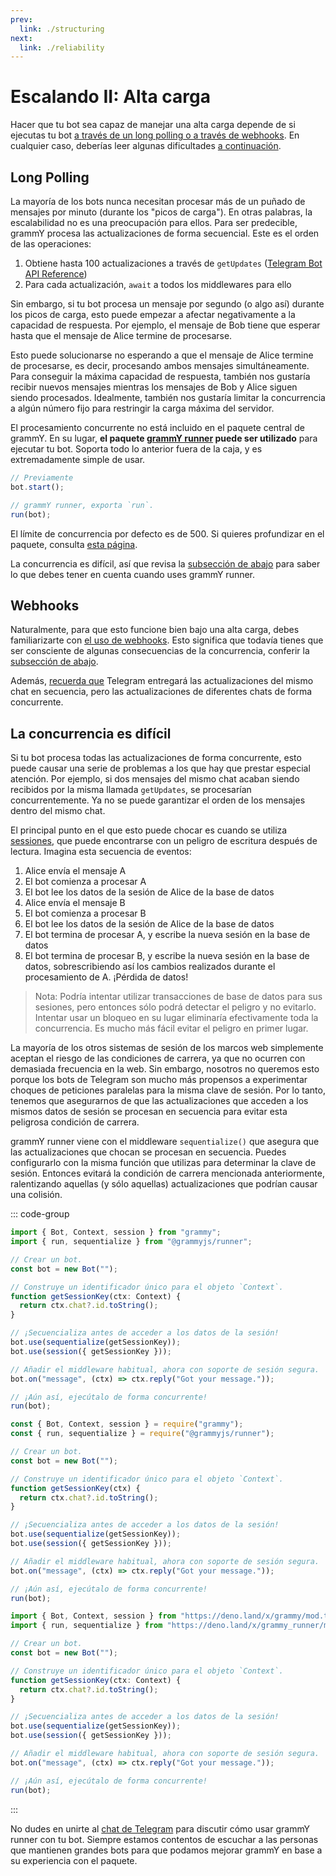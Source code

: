 ```yaml
---
prev:
  link: ./structuring
next:
  link: ./reliability
---
```


# Escalando II: Alta carga

Hacer que tu bot sea capaz de manejar una alta carga depende de si ejecutas tu bot [a través de un long polling o a través de webhooks](../guide/deployment-types).
En cualquier caso, deberías leer algunas dificultades [a continuación](#la-concurrencia-es-dificil).

## Long Polling

La mayoría de los bots nunca necesitan procesar más de un puñado de mensajes por minuto (durante los "picos de carga").
En otras palabras, la escalabilidad no es una preocupación para ellos.
Para ser predecible, grammY procesa las actualizaciones de forma secuencial.
Este es el orden de las operaciones:

1. Obtiene hasta 100 actualizaciones a través de `getUpdates` ([Telegram Bot API Reference](https://core.telegram.org/bots/api#getupdates))
2. Para cada actualización, `await` a todos los middlewares para ello

Sin embargo, si tu bot procesa un mensaje por segundo (o algo así) durante los picos de carga, esto puede empezar a afectar negativamente a la capacidad de respuesta.
Por ejemplo, el mensaje de Bob tiene que esperar hasta que el mensaje de Alice termine de procesarse.

Esto puede solucionarse no esperando a que el mensaje de Alice termine de procesarse, es decir, procesando ambos mensajes simultáneamente.
Para conseguir la máxima capacidad de respuesta, también nos gustaría recibir nuevos mensajes mientras los mensajes de Bob y Alice siguen siendo procesados.
Idealmente, también nos gustaría limitar la concurrencia a algún número fijo para restringir la carga máxima del servidor.

El procesamiento concurrente no está incluido en el paquete central de grammY.
En su lugar, **el paquete [grammY runner](../plugins/runner) puede ser utilizado** para ejecutar tu bot.
Soporta todo lo anterior fuera de la caja, y es extremadamente simple de usar.

```ts
// Previamente
bot.start();

// grammY runner, exporta `run`.
run(bot);
```

El límite de concurrencia por defecto es de 500.
Si quieres profundizar en el paquete, consulta [esta página](../plugins/runner).

La concurrencia es difícil, así que revisa la [subsección de abajo](#la-concurrencia-es-dificil) para saber lo que debes tener en cuenta cuando uses grammY runner.

## Webhooks

Naturalmente, para que esto funcione bien bajo una alta carga, debes familiarizarte con [el uso de webhooks](../guide/deployment-types#como-usar-webhooks).
Esto significa que todavía tienes que ser consciente de algunas consecuencias de la concurrencia, conferir la [subsección de abajo](#la-concurrencia-es-dificil).

Además, [recuerda que](../guide/deployment-types#terminar-las-solicitudes-de-webhooks-a-tiempo) Telegram entregará las actualizaciones del mismo chat en secuencia, pero las actualizaciones de diferentes chats de forma concurrente.

## La concurrencia es difícil

Si tu bot procesa todas las actualizaciones de forma concurrente, esto puede causar una serie de problemas a los que hay que prestar especial atención.
Por ejemplo, si dos mensajes del mismo chat acaban siendo recibidos por la misma llamada `getUpdates`, se procesarían concurrentemente.
Ya no se puede garantizar el orden de los mensajes dentro del mismo chat.

El principal punto en el que esto puede chocar es cuando se utiliza [sessiones](../plugins/session), que puede encontrarse con un peligro de escritura después de lectura.
Imagina esta secuencia de eventos:

1. Alice envía el mensaje A
2. El bot comienza a procesar A
3. El bot lee los datos de la sesión de Alice de la base de datos
4. Alice envía el mensaje B
5. El bot comienza a procesar B
6. El bot lee los datos de la sesión de Alice de la base de datos
7. El bot termina de procesar A, y escribe la nueva sesión en la base de datos
8. El bot termina de procesar B, y escribe la nueva sesión en la base de datos, sobrescribiendo así los cambios realizados durante el procesamiento de A.
   ¡Pérdida de datos!

> Nota: Podría intentar utilizar transacciones de base de datos para sus sesiones, pero entonces sólo podrá detectar el peligro y no evitarlo.
> Intentar usar un bloqueo en su lugar eliminaría efectivamente toda la concurrencia.
> Es mucho más fácil evitar el peligro en primer lugar.

La mayoría de los otros sistemas de sesión de los marcos web simplemente aceptan el riesgo de las condiciones de carrera, ya que no ocurren con demasiada frecuencia en la web.
Sin embargo, nosotros no queremos esto porque los bots de Telegram son mucho más propensos a experimentar choques de peticiones paralelas para la misma clave de sesión.
Por lo tanto, tenemos que asegurarnos de que las actualizaciones que acceden a los mismos datos de sesión se procesan en secuencia para evitar esta peligrosa condición de carrera.

grammY runner viene con el middleware `sequentialize()` que asegura que las actualizaciones que chocan se procesan en secuencia.
Puedes configurarlo con la misma función que utilizas para determinar la clave de sesión.
Entonces evitará la condición de carrera mencionada anteriormente, ralentizando aquellas (y sólo aquellas) actualizaciones que podrían causar una colisión.

::: code-group

```ts [TypeScript]
import { Bot, Context, session } from "grammy";
import { run, sequentialize } from "@grammyjs/runner";

// Crear un bot.
const bot = new Bot("");

// Construye un identificador único para el objeto `Context`.
function getSessionKey(ctx: Context) {
  return ctx.chat?.id.toString();
}

// ¡Secuencializa antes de acceder a los datos de la sesión!
bot.use(sequentialize(getSessionKey));
bot.use(session({ getSessionKey }));

// Añadir el middleware habitual, ahora con soporte de sesión segura.
bot.on("message", (ctx) => ctx.reply("Got your message."));

// ¡Aún así, ejecútalo de forma concurrente!
run(bot);
```

```js [JavaScript]
const { Bot, Context, session } = require("grammy");
const { run, sequentialize } = require("@grammyjs/runner");

// Crear un bot.
const bot = new Bot("");

// Construye un identificador único para el objeto `Context`.
function getSessionKey(ctx) {
  return ctx.chat?.id.toString();
}

// ¡Secuencializa antes de acceder a los datos de la sesión!
bot.use(sequentialize(getSessionKey));
bot.use(session({ getSessionKey }));

// Añadir el middleware habitual, ahora con soporte de sesión segura.
bot.on("message", (ctx) => ctx.reply("Got your message."));

// ¡Aún así, ejecútalo de forma concurrente!
run(bot);
```

```ts [Deno]
import { Bot, Context, session } from "https://deno.land/x/grammy/mod.ts";
import { run, sequentialize } from "https://deno.land/x/grammy_runner/mod.ts";

// Crear un bot.
const bot = new Bot("");

// Construye un identificador único para el objeto `Context`.
function getSessionKey(ctx: Context) {
  return ctx.chat?.id.toString();
}

// ¡Secuencializa antes de acceder a los datos de la sesión!
bot.use(sequentialize(getSessionKey));
bot.use(session({ getSessionKey }));

// Añadir el middleware habitual, ahora con soporte de sesión segura.
bot.on("message", (ctx) => ctx.reply("Got your message."));

// ¡Aún así, ejecútalo de forma concurrente!
run(bot);
```

:::

No dudes en unirte al [chat de Telegram](https://t.me/grammyjs) para discutir cómo usar grammY runner con tu bot.
Siempre estamos contentos de escuchar a las personas que mantienen grandes bots para que podamos mejorar grammY en base a su experiencia con el paquete.

